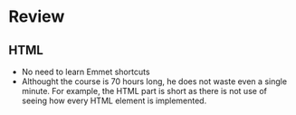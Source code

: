# Review

## HTML

- No need to learn Emmet shortcuts
- Althought the course is 70 hours long, he does not waste even a single minute. For example, the HTML part is short as there is not use of seeing how every HTML element is implemented.
